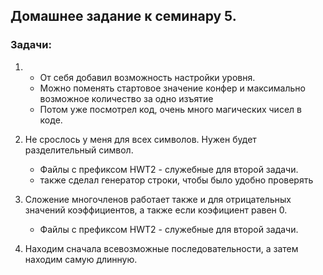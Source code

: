 ## Домашнее задание к семинару 5.

### Задачи:

1. * От себя добавил возможность настройки уровня.
   * Можно поменять стартовое значение конфер и максимально возможное количество за одно изъятие
   * Потом уже посмотрел код, очень много магических чисел в коде.
  
2. Не срослось у меня для всех символов. Нужен будет разделительный символ.
   * Файлы с префиксом HWT2 - служебные для второй задачи.
   * также сделал генератор строки, чтобы было удобно проверять

4. Сложение многочленов работает также и для отрицательных значений коэффициентов, а также если коэфициент равен 0.
   * Файлы с префиксом HWT2 - служебные для второй задачи.

5. Находим сначала всевозможные последовательности, а затем находим самую длинную.


